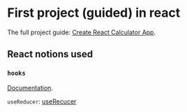 # First project (guided) in react

The full project guide: [Create React Calculator App](https://www.youtube.com/watch?v=DgRrrOt0Vr8&pp=ygUTcmVhY3QganMgY2FsY3VsYXRvcg%3D%3D).

## React notions used

### `hooks`

[Documentation](https://fr.react.dev/reference/react/hooks).

`useReducer`: [useRecucer](https://fr.react.dev/reference/react/useReducer)
